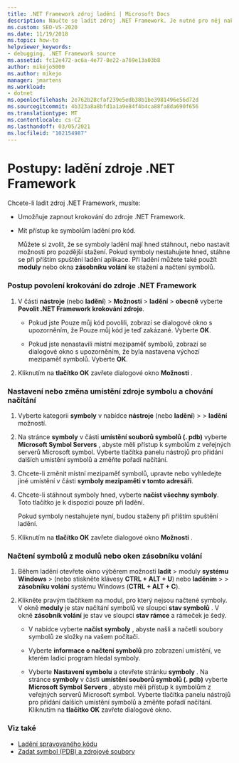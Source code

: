 ```yaml
---
title: .NET Framework zdroj ladění | Microsoft Docs
description: Naučte se ladit zdroj .NET Framework. Je nutné pro něj nakonfigurovat a stáhnout symboly ladění.
ms.custom: SEO-VS-2020
ms.date: 11/19/2018
ms.topic: how-to
helpviewer_keywords:
- debugging, .NET Framework source
ms.assetid: fc12e472-ac6a-4e77-8e22-a769e13a03b8
author: mikejo5000
ms.author: mikejo
manager: jmartens
ms.workload:
- dotnet
ms.openlocfilehash: 2e762b28cfaf239e5edb38b1be3981496e56d72d
ms.sourcegitcommit: 4b323a8a8bfd1a1a9e84f4b4ca88fa8da690f656
ms.translationtype: MT
ms.contentlocale: cs-CZ
ms.lasthandoff: 03/05/2021
ms.locfileid: "102154987"
---
```

# <a name="how-to-debug-net-framework-source"></a>Postupy: ladění zdroje .NET Framework

Chcete-li ladit zdroj .NET Framework, musíte:

- Umožňuje zapnout krokování do zdroje .NET Framework.

- Mít přístup ke symbolům ladění pro kód.

  Můžete si zvolit, že se symboly ladění mají hned stáhnout, nebo nastavit možnosti pro pozdější stažení. Pokud symboly nestahujete hned, stáhne se při příštím spuštění ladění aplikace. Při ladění můžete také použít **moduly** nebo okna **zásobníku volání** ke stažení a načtení symbolů.

### <a name="to-enable-stepping-into-net-framework-source"></a>Postup povolení krokování do zdroje .NET Framework

1. V části **nástroje** (nebo **ladění**) > **Možnosti**  >  **ladění**  >  **obecně** vyberte **Povolit .NET Framework krokování zdroje**.

   - Pokud jste Pouze můj kód povolili, zobrazí se dialogové okno s upozorněním, že Pouze můj kód je teď zakázané. Vyberte **OK**.

   - Pokud jste nenastavili místní mezipaměť symbolů, zobrazí se dialogové okno s upozorněním, že byla nastavena výchozí mezipaměť symbolů. Vyberte **OK**.

1. Kliknutím na **tlačítko OK** zavřete dialogové okno **Možnosti** .

### <a name="to-set-or-change-symbol-source-locations-and-loading-behavior"></a>Nastavení nebo změna umístění zdroje symbolu a chování načítání

1. Vyberte kategorii **symboly** v nabídce **nástroje** (nebo **ladění**) >   >  **ladění** možností.

1. Na stránce **symboly** v části **umístění souborů symbolů (. pdb)** vyberte **Microsoft Symbol Servers** , abyste měli přístup k symbolům z veřejných serverů Microsoft symbol. Vyberte tlačítka panelu nástrojů pro přidání dalších umístění symbolů a změňte pořadí načítání.

1. Chcete-li změnit místní mezipaměť symbolů, upravte nebo vyhledejte jiné umístění v části **symboly mezipaměti v tomto adresáři**.

1. Chcete-li stáhnout symboly hned, vyberte **načíst všechny symboly**. Toto tlačítko je k dispozici pouze při ladění.

   Pokud symboly nestahujete nyní, budou staženy při příštím spuštění ladění.

1. Kliknutím na **tlačítko OK** zavřete dialogové okno **Možnosti** .

### <a name="to-load-symbols-from-the-modules-or-call-stack-windows"></a>Načtení symbolů z modulů nebo oken zásobníku volání

1. Během ladění otevřete okno výběrem možnosti **ladit**  >  moduly **systému Windows**  >   (nebo stiskněte klávesy **CTRL + ALT + U**) nebo **laděním**  >    >  **zásobníku volání** systému Windows (**CTRL + ALT + C**).

1. Klikněte pravým tlačítkem na modul, pro který nejsou načtené symboly. V okně **moduly** je stav načítání symbolů ve sloupci **stav symbolů** . V okně **zásobník volání** je stav ve sloupci **stav rámce** a rámeček je šedý.

   - V nabídce vyberte **načíst symboly** , abyste našli a načetli soubory symbolů ze složky na vašem počítači.

   - Vyberte **informace o načtení symbolů** pro zobrazení umístění, ve kterém ladicí program hledal symboly.

   - Vyberte **Nastavení symbolu** a otevřete stránku **symboly** . Na stránce **symboly** v části **umístění souborů symbolů (. pdb)** vyberte **Microsoft Symbol Servers** , abyste měli přístup k symbolům z veřejných serverů Microsoft symbol. Vyberte tlačítka panelu nástrojů pro přidání dalších umístění symbolů a změňte pořadí načítání. Kliknutím na **tlačítko OK** zavřete dialogové okno.

### <a name="see-also"></a>Viz také
- [Ladění spravovaného kódu](../debugger/debugging-managed-code.md)
- [Zadat symbol (PDB) a zdrojové soubory](../debugger/specify-symbol-dot-pdb-and-source-files-in-the-visual-studio-debugger.md)
